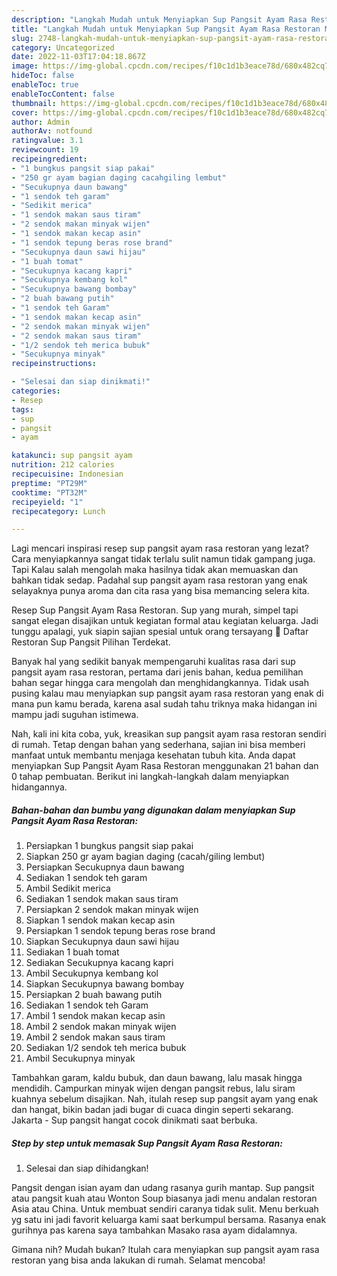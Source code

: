 ```yaml
---
description: "Langkah Mudah untuk Menyiapkan Sup Pangsit Ayam Rasa Restoran Menu Buka Puas"
title: "Langkah Mudah untuk Menyiapkan Sup Pangsit Ayam Rasa Restoran Menu Buka Puas"
slug: 2748-langkah-mudah-untuk-menyiapkan-sup-pangsit-ayam-rasa-restoran-menu-buka-puas
category: Uncategorized
date: 2022-11-03T17:04:18.867Z
image: https://img-global.cpcdn.com/recipes/f10c1d1b3eace78d/680x482cq70/sup-pangsit-ayam-rasa-restoran-foto-resep-utama.jpg
hideToc: false
enableToc: true
enableTocContent: false
thumbnail: https://img-global.cpcdn.com/recipes/f10c1d1b3eace78d/680x482cq70/sup-pangsit-ayam-rasa-restoran-foto-resep-utama.jpg
cover: https://img-global.cpcdn.com/recipes/f10c1d1b3eace78d/680x482cq70/sup-pangsit-ayam-rasa-restoran-foto-resep-utama.jpg
author: Admin
authorAv: notfound
ratingvalue: 3.1
reviewcount: 19
recipeingredient:
- "1 bungkus pangsit siap pakai"
- "250 gr ayam bagian daging cacahgiling lembut"
- "Secukupnya daun bawang"
- "1 sendok teh garam"
- "Sedikit merica"
- "1 sendok makan saus tiram"
- "2 sendok makan minyak wijen"
- "1 sendok makan kecap asin"
- "1 sendok tepung beras rose brand"
- "Secukupnya daun sawi hijau"
- "1 buah tomat"
- "Secukupnya kacang kapri"
- "Secukupnya kembang kol"
- "Secukupnya bawang bombay"
- "2 buah bawang putih"
- "1 sendok teh Garam"
- "1 sendok makan kecap asin"
- "2 sendok makan minyak wijen"
- "2 sendok makan saus tiram"
- "1/2 sendok teh merica bubuk"
- "Secukupnya minyak"
recipeinstructions:

- "Selesai dan siap dinikmati!"
categories:
- Resep
tags:
- sup
- pangsit
- ayam

katakunci: sup pangsit ayam 
nutrition: 212 calories
recipecuisine: Indonesian
preptime: "PT29M"
cooktime: "PT32M"
recipeyield: "1"
recipecategory: Lunch

---
```



Lagi mencari inspirasi resep sup pangsit ayam rasa restoran yang lezat? Cara menyiapkannya sangat tidak terlalu sulit namun tidak gampang juga. Tapi Kalau salah mengolah maka hasilnya tidak akan memuaskan dan bahkan tidak sedap. Padahal sup pangsit ayam rasa restoran yang enak selayaknya punya aroma dan cita rasa yang bisa memancing selera kita.


Resep Sup Pangsit Ayam Rasa Restoran. Sup yang murah, simpel tapi sangat elegan disajikan untuk kegiatan formal atau kegiatan keluarga. Jadi tunggu apalagi, yuk siapin sajian spesial untuk orang tersayang 🤗 Daftar Restoran Sup Pangsit Pilihan Terdekat.

Banyak hal yang sedikit banyak mempengaruhi kualitas rasa dari sup pangsit ayam rasa restoran, pertama dari jenis bahan, kedua pemilihan bahan segar hingga cara mengolah dan menghidangkannya. Tidak usah pusing kalau mau menyiapkan sup pangsit ayam rasa restoran yang enak di mana pun kamu berada, karena asal sudah tahu triknya maka hidangan ini mampu jadi suguhan istimewa.


Nah, kali ini kita coba, yuk, kreasikan sup pangsit ayam rasa restoran sendiri di rumah. Tetap dengan bahan yang sederhana, sajian ini bisa memberi manfaat untuk membantu menjaga kesehatan tubuh kita. Anda dapat menyiapkan Sup Pangsit Ayam Rasa Restoran menggunakan 21 bahan dan 0 tahap pembuatan. Berikut ini langkah-langkah dalam menyiapkan hidangannya.

<!--inarticleads1-->

##### Bahan-bahan dan bumbu yang digunakan dalam menyiapkan Sup Pangsit Ayam Rasa Restoran:

1. Persiapkan 1 bungkus pangsit siap pakai
1. Siapkan 250 gr ayam bagian daging (cacah/giling lembut)
1. Persiapkan Secukupnya daun bawang
1. Sediakan 1 sendok teh garam
1. Ambil Sedikit merica
1. Sediakan 1 sendok makan saus tiram
1. Persiapkan 2 sendok makan minyak wijen
1. Siapkan 1 sendok makan kecap asin
1. Persiapkan 1 sendok tepung beras rose brand
1. Siapkan Secukupnya daun sawi hijau
1. Sediakan 1 buah tomat
1. Sediakan Secukupnya kacang kapri
1. Ambil Secukupnya kembang kol
1. Siapkan Secukupnya bawang bombay
1. Persiapkan 2 buah bawang putih
1. Sediakan 1 sendok teh Garam
1. Ambil 1 sendok makan kecap asin
1. Ambil 2 sendok makan minyak wijen
1. Ambil 2 sendok makan saus tiram
1. Sediakan 1/2 sendok teh merica bubuk
1. Ambil Secukupnya minyak


Tambahkan garam, kaldu bubuk, dan daun bawang, lalu masak hingga mendidih. Campurkan minyak wijen dengan pangsit rebus, lalu siram kuahnya sebelum disajikan. Nah, itulah resep sup pangsit ayam yang enak dan hangat, bikin badan jadi bugar di cuaca dingin seperti sekarang. Jakarta - Sup pangsit hangat cocok dinikmati saat berbuka. 

<!--inarticleads2-->

##### Step by step untuk memasak Sup Pangsit Ayam Rasa Restoran:


1. Selesai dan siap dihidangkan!

Pangsit dengan isian ayam dan udang rasanya gurih mantap. Sup pangsit atau pangsit kuah atau Wonton Soup biasanya jadi menu andalan restoran Asia atau China. Untuk membuat sendiri caranya tidak sulit. Menu berkuah yg satu ini jadi favorit keluarga kami saat berkumpul bersama. Rasanya enak gurihnya pas karena saya tambahkan Masako rasa ayam didalamnya. 

Gimana nih? Mudah bukan? Itulah cara menyiapkan sup pangsit ayam rasa restoran yang bisa anda lakukan di rumah. Selamat mencoba!

